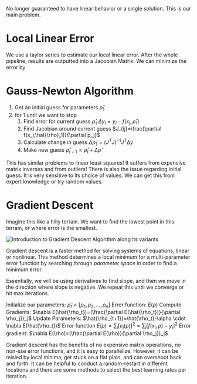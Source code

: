 No longer guaranteed to have linear behavior or a single solution. This is our main problem. 

# Local Linear Error
We use a taylor series to estimate our local linear error. After the whole pipeline, results are outputted into a Jacobian Matrix. We can minimize the error by 

# Gauss-Newton Algorithm
1. Get an initial guess for parameters $\hat{\rho}_1$ 
2. for 1 until we want to stop
	1. Find error for current guess $\hat{\rho}_1$ $\Delta y_i=y_i-f(x_i;\hat{\rho}_1)$
	2. Find Jacobian around current guess $J_{ij}=\frac{\partial f(x_i;\hat{\rho}_1)}{\partial p_j}$
	3. Calculate change in guess $\Delta \tilde{\rho}_1=(J^TJ)^{-1}J^T\Delta y$
	4. Make new guess $\hat{\rho}_{t+1}=\hat{\rho}_t+\Delta\tilde{\rho}$

This has similar problems to linear least squares!
It suffers from expensive matrix inverses and from outliers! 
There is also the issue regarding initial guess. It is very sensitive to its choice of values. We can get this from expert knowledge or try random values. 

# Gradient Descent

Imagine this like a hilly terrain. We want to find the lowest point in this terrain, or where error is the smallest. 

![Introduction to Gradient Descent Algorithm along its variants](https://cdn.analyticsvidhya.com/wp-content/uploads/2017/03/06100746/grad.png)

Gradient descent is a faster method for solving systems of equations, linear or nonlinear. This method determines a local minimum for a multi-parameter error function by searching through *parameter space* in order to find a minimum error. 

Essentially, we will be using derivatives to find slope, and then we move in the direction where slope is negative. We repeat this until we converge or hit max iterations. 

Initialize our parameters: $\hat{\rho}_{t}=[\rho_1,\rho_2,...,\rho_n]$
Error function: $E(\rho)$
Compute Gradients: $\nabla E(\hat{\rho_t})=(\frac{\partial E(\hat{\rho_t})}{\partial \rho_j})_j$
Update Parameters: $\hat{\rho_{t+1}}=\hat{\rho_t}-\alpha \cdot \nabla E(\hat{\rho_t})$
Error function $E(\rho)=\sum_i[e_i(\rho)]^2=\sum_i[f(x_i,\rho)-y_i]^2$
Error gradient: $\nabla E(\rho)=(\frac{\partial E(\rho)}{\partial \rho_j})_j$

Gradient descent has the benefits of no expensive matrix operations, no non-sse error functions, and it is easy to parallelize. However, it can be misled by local minima, get stuck on a flat plain, and can overshoot back and forth. It can be helpful to conduct a random-restart in different locations and there are some methods to select the best learning rates per iteration. 